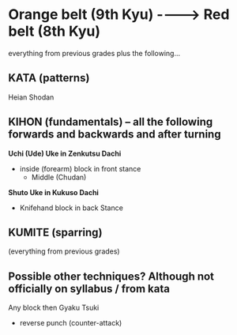 
# Orange belt (9th Kyu)		---->			Red belt (8th Kyu)

everything from previous grades plus the following...

## KATA (patterns)

Heian Shodan

## KIHON (fundamentals) – all the following forwards and backwards and after turning

**Uchi (Ude) Uke in Zenkutsu Dachi**
- inside (forearm) block in front stance
  - Middle (Chudan)

**Shuto Uke in Kukuso Dachi**
- Knifehand block in back Stance


## KUMITE (sparring)

(everything from previous grades)

## Possible other techniques? Although not officially on syllabus / from kata
Any block then Gyaku Tsuki

- reverse punch (counter-attack)


